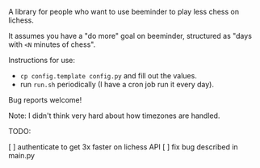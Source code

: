 A library for people who want to use beeminder to play less chess on lichess.

It assumes you have a "do more" goal on beeminder, structured as "days with `<N` minutes of chess".

Instructions for use:
* `cp config.template config.py` and fill out the values.
* run `run.sh` periodically (I have a cron job run it every day).

Bug reports welcome!

Note: I didn't think very hard about how timezones are handled.

TODO:

[ ] authenticate to get 3x faster on lichess API
[ ] fix bug described in main.py
